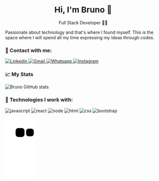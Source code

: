 <h1 align="center" style="font-size: 26px;"> Hi, I'm Bruno 👋 </h1>

<p align="center" style="font-size: 14px;"> Full Stack Developer 👩‍💻</p>

<p>
    Passionate about technology and that's where I found myself. This is the space where I will spend all my time
    expressing my ideas through codes.
</p>
<h3> 📲 Contact with me: </h3>
<div>
    <a href="https://www.linkedin.com/in/brunovinicuss/" target="_blank">
        <img src="https://img.shields.io/badge/LinkedIn-0077B5?style=for-the-badge&logo=linkedin&logoColor=white" alt="Linkedin">
    </a>
    <a href="mailto:brunooliver368@gmail.com" target="_blank">
        <img src="https://img.shields.io/badge/Gmail-D14836?style=for-the-badge&logo=gmail&logoColor=white" alt="Gmail">
    </a>
    <a href="https://wa.me/message/ALAX5QMO37C2F1" target="_blank">
        <img src="https://img.shields.io/badge/WhatsApp-25D366?style=for-the-badge&logo=whatsapp&logoColor=white" alt="Whatsapp">
    </a>
    <a href="https://www.instagram.com/brunowzz/" target="_blank">
        <img src="https://img.shields.io/badge/Instagram-E4405F?style=for-the-badge&logo=instagram&logoColor=white" alt="Instagram">
    </a>
</div>

<h3> 📈 My Stats</h3>

![Bruno GitHub stats](https://github-readme-stats.vercel.app/api?username=brunowzz&show_icons=true&theme=radical)

<h3>🔂 Technologies I work with:</h3>
<div>
    <img src="https://img.shields.io/badge/JavaScript-F7DF1E?style=for-the-badge&logo=javascript&logoColor=black" alt="javascript">
    <img src="https://img.shields.io/badge/React-20232A?style=for-the-badge&logo=react&logoColor=61DAFB" alt="react">
    <img src="https://img.shields.io/badge/Node.js-43853D?style=for-the-badge&logo=node.js&logoColor=white" alt="node">
    <img src="https://img.shields.io/badge/HTML5-E34F26?style=for-the-badge&logo=html5&logoColor=white" alt="html">
    <img src="https://img.shields.io/badge/CSS3-1572B6?style=for-the-badge&logo=css3&logoColor=white" alt="css">
    <img src="https://img.shields.io/badge/Bootstrap-563D7C?style=for-the-badge&logo=bootstrap&logoColor=white" alt="bootstrap">
  
</div>

![Snake animation](https://github.com/brunowzz/brunowzz/blob/output/github-contribution-grid-snake.svg)




